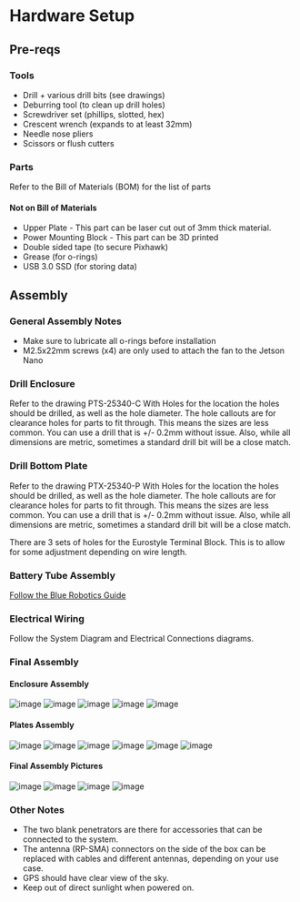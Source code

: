 
# Hardware Setup

## Pre-reqs
### Tools
- Drill + various drill bits (see drawings)
- Deburring tool (to clean up drill holes)
- Screwdriver set (phillips, slotted, hex)
- Crescent wrench (expands to at least 32mm)
- Needle nose pliers
- Scissors or flush cutters

### Parts
Refer to the Bill of Materials (BOM) for the list of parts
#### Not on Bill of Materials
- Upper Plate - This part can be laser cut out of 3mm thick material.
- Power Mounting Block - This part can be 3D printed
- Double sided tape (to secure Pixhawk)
- Grease (for o-rings)
- USB 3.0 SSD (for storing data)

## Assembly

### General Assembly Notes
- Make sure to lubricate all o-rings before installation
- M2.5x22mm screws (x4) are only used to attach the fan to the Jetson Nano

### Drill Enclosure
Refer to the drawing PTS-25340-C With Holes for the location the holes should be drilled, as well as the hole diameter. The hole callouts are for clearance holes for parts to fit through. This means the sizes are less common. You can use a drill that is +/- 0.2mm without issue. Also, while all dimensions are metric, sometimes a standard drill bit will be a close match.

### Drill Bottom Plate
Refer to the drawing PTX-25340-P With Holes for the location the holes should be drilled, as well as the hole diameter. The hole callouts are for clearance holes for parts to fit through. This means the sizes are less common. You can use a drill that is +/- 0.2mm without issue. Also, while all dimensions are metric, sometimes a standard drill bit will be a close match.

There are 3 sets of holes for the Eurostyle Terminal Block. This is to allow for some adjustment depending on wire length.

### Battery Tube Assembly
[Follow the Blue Robotics Guide](https://bluerobotics.com/learn/watertight-enclosure-assembly-guide/)

### Electrical Wiring
Follow the System Diagram and Electrical Connections diagrams.

### Final Assembly
#### Enclosure Assembly
![image](./images/cad_iso_box.png)
![image](./images/cad_top_box_no_lid.png)
![image](./images/cad_front_box.png)
![image](./images/cad_left_box.png)
![image](./images/cad_back_box.png)

#### Plates Assembly
![image](./images/cad_iso_plate.png)
![image](./images/cad_front_plates.png)
![image](./images/cad_left_plates.png)
![image](./images/cad_back_plates.png)
![image](./images/cad_right_plates.png)
![image](./images/cad_top_plates.png)

#### Final Assembly Pictures
![image](./images/final_system_1.PNG)
![image](./images/final_system_2.PNG)
![image](./images/final_system_3.PNG)
![image](./images/final_system_4.png)

### Other Notes
- The two blank penetrators are there for accessories that can be connected to the system.
- The antenna (RP-SMA) connectors on the side of the box can be replaced with cables and different antennas, depending on your use case.
- GPS should have clear view of the sky.
- Keep out of direct sunlight when powered on.